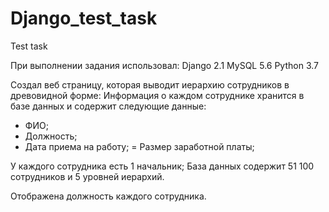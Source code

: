 # Django_test_task
Test task

  При выполнении задания использовал:
Django 2.1
MySQL 5.6
Python 3.7

  Создал веб страницу, которая выводит иерархию сотрудников в древовидной форме:
Информация о каждом сотруднике хранится в базе данных и содержит следующие данные:
- ФИО;
- Должность;
- Дата приема на работу;
= Размер заработной платы;

У каждого сотрудника есть 1 начальник;
База данных содержит 51 100 сотрудников и 5 уровней иерархий.

Отображена должность каждого сотрудника.
